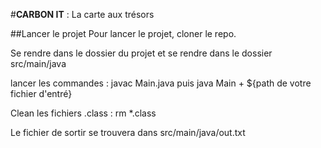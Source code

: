 #**CARBON IT** : La carte aux trésors


##Lancer le projet
Pour lancer le projet, cloner le repo.

Se rendre dans le dossier du projet et se rendre dans le dossier src/main/java

lancer les commandes : javac Main.java puis java Main + ${path de votre fichier d'entré}

Clean les fichiers .class : rm *.class 

Le fichier de sortir se trouvera dans src/main/java/out.txt